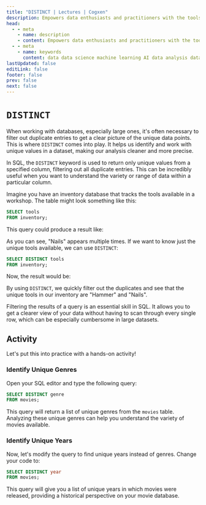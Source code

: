 ```yaml
---
title: "DISTINCT | Lectures | Cogxen"
description: Empowers data enthusiasts and practitioners with the tools and knowledge to unlock the potential of data.
head:
  - - meta
    - name: description
    - content: Empowers data enthusiasts and practitioners with the tools and knowledge to unlock the potential of data.
  - - meta
    - name: keywords
      content: data data science machine learning AI data analysis data-driven data enthusiasts data practitioners
lastUpdated: false
editLink: false
footer: false
prev: false
next: false
---
```


# `DISTINCT`

When working with databases, especially large ones, it's often necessary to filter out duplicate entries to get a clear picture of the unique data points. This is where `DISTINCT` comes into play. It helps us identify and work with unique values in a dataset, making our analysis cleaner and more precise.

In SQL, the `DISTINCT` keyword is used to return only unique values from a specified column, filtering out all duplicate entries. This can be incredibly useful when you want to understand the variety or range of data within a particular column.

Imagine you have an inventory database that tracks the tools available in a workshop. The table might look something like this:

```sql :line-numbers
SELECT tools
FROM inventory;
```

This query could produce a result like:

<!--@include: ../_includes/tables/query-results-from-distinct.md-->

As you can see, "Nails" appears multiple times. If we want to know just the unique tools available, we can use `DISTINCT`:

```sql :line-numbers
SELECT DISTINCT tools
FROM inventory;
```

Now, the result would be:

<!--@include: ../_includes/tables/query-results-from-distinct-2.md-->

By using `DISTINCT`, we quickly filter out the duplicates and see that the unique tools in our inventory are "Hammer" and "Nails".

Filtering the results of a query is an essential skill in SQL. It allows you to get a clearer view of your data without having to scan through every single row, which can be especially cumbersome in large datasets.

## Activity

Let's put this into practice with a hands-on activity!

### Identify Unique Genres

Open your SQL editor and type the following query:

```sql :line-numbers
SELECT DISTINCT genre
FROM movies;
```

This query will return a list of unique genres from the `movies` table. Analyzing these unique genres can help you understand the variety of movies available.

<!--@include: ../_includes/tables/query-results-from-distinct-3.md-->

### Identify Unique Years

Now, let's modify the query to find unique years instead of genres. Change your code to:

```sql :line-numbers
SELECT DISTINCT year
FROM movies;
```

This query will give you a list of unique years in which movies were released, providing a historical perspective on your movie database.

<!--@include: ../_includes/tables/query-results-from-distinct-4.md-->
